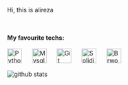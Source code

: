 Hi, this is alireza

<br>
<br>
<b>My favourite techs: </b>
<br>
<br>
<img alt="Python" title="python" src="https://upload.wikimedia.org/wikipedia/commons/thumb/0/0a/Python.svg/180px-Python.svg.png" height="34">
&nbsp;&nbsp;&nbsp;&nbsp;
<img alt="Mysql" title="Mysql" src="https://www.developer.com/wp-content/uploads/2021/10/MySQL-Database-Tutorials.png" height="34">
&nbsp;&nbsp;&nbsp;&nbsp;
<img alt="Git" title="Git" src="https://1000logos.net/wp-content/uploads/2020/08/Git-Emblem-500x313.jpg" height="34">
&nbsp;&nbsp;&nbsp;&nbsp;
<img alt="Solidiy" title="JavaScript" src="https://avatars.githubusercontent.com/u/49376037?s=200&v=4.png" height="34">
&nbsp;&nbsp;&nbsp;&nbsp;
<img alt="Brwonie" title="Brwonie" src="https://1000logos.net/wp-content/uploads/2020/08/Git-Emblem-500x313.jpg" height="34">


![github stats](https://github-readme-stats.vercel.app/api?username=AlizadeAlireza&show_icons=true)
